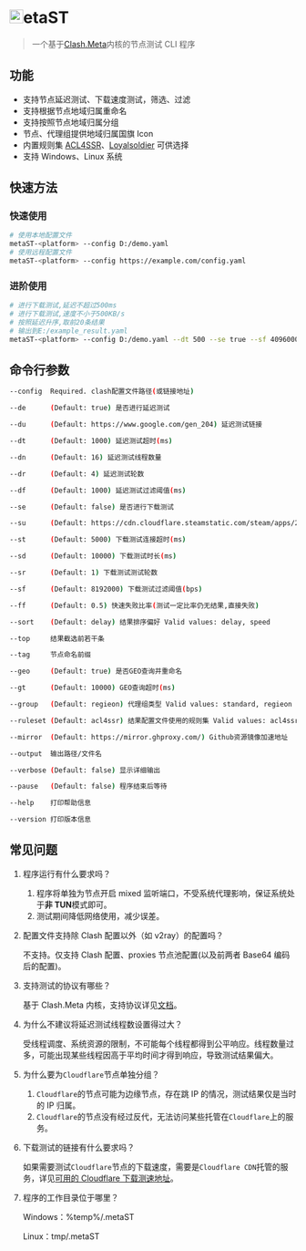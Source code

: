  <h1><img src="./metaST/Resources/icon.ico" alt="M" width="24"/><span>etaST</span></h1>

> 一个基于<a href="https://github.com/MetaCubeX/mihomo">Clash.Meta</a>内核的节点测试 CLI 程序

## 功能

- 支持节点延迟测试、下载速度测试，筛选、过滤
- 支持根据节点地域归属重命名
- 支持按照节点地域归属分组
- 节点、代理组提供地域归属国旗 Icon
- 内置规则集 [ACL4SSR](https://github.com/ACL4SSR/ACL4SSR/tree/master)、[Loyalsoldier](https://github.com/Loyalsoldier/clash-rules) 可供选择
- 支持 Windows、Linux 系统

## 快速方法

### 快速使用

```bash
# 使用本地配置文件
metaST-<platform> --config D:/demo.yaml
# 使用远程配置文件
metaST-<platform> --config https://example.com/config.yaml
```

### 进阶使用

```bash
# 进行下载测试,延迟不超过500ms
# 进行下载测试,速度不小于500KB/s
# 按照延迟升序,取前20条结果
# 输出到E:/example_result.yaml
metaST-<platform> --config D:/demo.yaml --dt 500 --se true --sf 4096000 --sort delay --top 20 --output E:/example_result.yaml
```

## 命令行参数

```bash
--config  Required. clash配置文件路径(或链接地址)

--de      (Default: true) 是否进行延迟测试

--du      (Default: https://www.google.com/gen_204) 延迟测试链接

--dt      (Default: 1000) 延迟测试超时(ms)

--dn      (Default: 16) 延迟测试线程数量

--dr      (Default: 4) 延迟测试轮数

--df      (Default: 1000) 延迟测试过滤阈值(ms)

--se      (Default: false) 是否进行下载测试

--su      (Default: https://cdn.cloudflare.steamstatic.com/steam/apps/256843155/movie_max.mp4) 下载测试链接

--st      (Default: 5000) 下载测试连接超时(ms)

--sd      (Default: 10000) 下载测试时长(ms)

--sr      (Default: 1) 下载测试测试轮数

--sf      (Default: 8192000) 下载测试过滤阈值(bps)

--ff      (Default: 0.5) 快速失败比率(测试一定比率仍无结果,直接失败)

--sort    (Default: delay) 结果排序偏好 Valid values: delay, speed

--top     结果截选前若干条

--tag     节点命名前缀

--geo     (Default: true) 是否GEO查询并重命名

--gt      (Default: 10000) GEO查询超时(ms)

--group   (Default: regieon) 代理组类型 Valid values: standard, regieon

--ruleset (Default: acl4ssr) 结果配置文件使用的规则集 Valid values: acl4ssr, loyalsoldier

--mirror  (Default: https://mirror.ghproxy.com/) Github资源镜像加速地址

--output  输出路径/文件名

--verbose (Default: false) 显示详细输出

--pause   (Default: false) 程序结束后等待

--help    打印帮助信息

--version 打印版本信息
```

## 常见问题

1. 程序运行有什么要求吗？

   1. 程序将单独为节点开启 mixed 监听端口，不受系统代理影响，保证系统处于**非 TUN**模式即可。
   2. 测试期间降低网络使用，减少误差。

2. 配置文件支持除 Clash 配置以外（如 v2ray）的配置吗？

   不支持。仅支持 Clash 配置、proxies 节点池配置(以及前两者 Base64 编码后的配置)。

3. 支持测试的协议有哪些？

   基于 Clash.Meta 内核，支持协议详见[文档](https://wiki.metacubex.one/config/proxies/ss/)。

4. 为什么不建议将延迟测试线程数设置得过大？

   受线程调度、系统资源的限制，不可能每个线程都得到公平响应。线程数量过多，可能出现某些线程因高于平均时间才得到响应，导致测试结果偏大。

5. 为什么要为`Cloudflare`节点单独分组？

   1. `Cloudflare`的节点可能为边缘节点，存在跳 IP 的情况，测试结果仅是当时的 IP 归属。
   2. `Cloudflare`的节点没有经过反代，无法访问某些托管在`Cloudflare`上的服务。

6. 下载测试的链接有什么要求吗？

   如果需要测试`Cloudflare`节点的下载速度，需要是`Cloudflare CDN`托管的服务，详见[可用的 Cloudflare 下载测速地址](https://github.com/XIU2/CloudflareSpeedTest/issues/6)。

7. 程序的工作目录位于哪里？

   Windows：%temp%/.metaST

   Linux：tmp/.metaST
